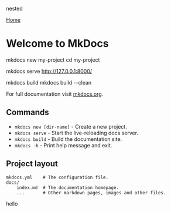 nested

[Home](../index.md)

# Welcome to MkDocs


mkdocs new my-project
cd my-project

mkdocs serve
http://127.0.0.1:8000/

mkdocs build
mkdocs build --clean




For full documentation visit [mkdocs.org](https://www.mkdocs.org).

## Commands

* `mkdocs new [dir-name]` - Create a new project.
* `mkdocs serve` - Start the live-reloading docs server.
* `mkdocs build` - Build the documentation site.
* `mkdocs -h` - Print help message and exit.

## Project layout

    mkdocs.yml    # The configuration file.
    docs/
        index.md  # The documentation homepage.
        ...       # Other markdown pages, images and other files.


hello